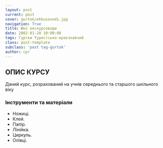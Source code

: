 ```yaml
---
layout: post
current: post
cover: gurtok/ekkusovodi.jpg
navigation: True
title: Юні екскурсоводи
date: 2002-01-20 10:00:00
tags: Гуртки Туристсько-краєзнавчий
class: post-template
subclass: 'post tag-gurtok'
author: cpr
---
```


## ОПИС КУРСУ

Даний курс, розрахований на учнів середнього та старшого шкільного віку

### Інструменти та матеріали

 * Ножиці.
 * Клей.
 * Папір.
 * Лінійка.
 * Циркуль.
 * Олівці.

